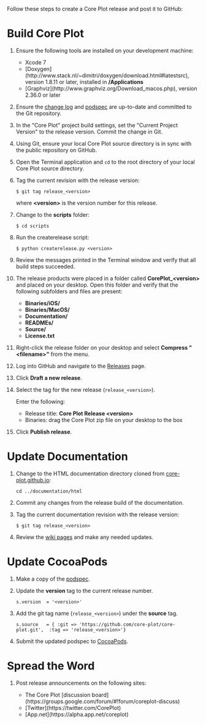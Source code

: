 Follow these steps to create a Core Plot release and post it to GitHub:

# Build Core Plot

1. Ensure the following tools are installed on your development machine:

    <ul>
        <li>Xcode 7</li>
        <li>[Doxygen](http://www.stack.nl/~dimitri/doxygen/download.html#latestsrc), version 1.8.11 or later, installed in <strong>/Applications</strong></li>
        <li>[Graphviz](http://www.graphviz.org/Download_macos.php), version 2.36.0 or later</li>
    </ul>

2. Ensure the [change log](https://github.com/core-plot/core-plot/blob/master/documentation/changelog.markdown) and [podspec](https://github.com/core-plot/core-plot/blob/master/CorePlot.podspec) are up-to-date and committed to the Git repository.

3. In the "Core Plot" project build settings, set the "Current Project Version" to the release version. Commit the change in Git.

4. Using Git, ensure your local Core Plot source directory is in sync with the public repository on GitHub.

5. Open the Terminal application and `cd` to the root directory of your local Core Plot source directory.

6. Tag the current revision with the release version:

    `$ git tag release_<version>`
    
    where **&lt;version&gt;** is the version number for this release.

7. Change to the **scripts** folder:

    `$ cd scripts`

8. Run the createrelease script:

    `$ python createrelease.py <version>`

9. Review the messages printed in the Terminal window and verify that all build steps succeeded.

10. The release products were placed in a folder called **CorePlot_&lt;version&gt;** and placed on your desktop. Open this folder and verify that the following subfolders and files are present:

    <ul>
        <li><strong>Binaries/iOS/</strong></li>
        <li><strong>Binaries/MacOS/</strong></li>
        <li><strong>Documentation/</strong></li>
        <li><strong>READMEs/</strong></li>
        <li><strong>Source/</strong></li>
        <li><strong>License.txt</strong></li>
    </ul>

11. Right-click the release folder on your desktop and select **Compress "&lt;filename&gt;"** from the menu.

12. Log into GitHub and navigate to the [Releases](https://github.com/core-plot/core-plot/releases) page.

13. Click **Draft a new release**.

14. Select the tag for the new release (`release_<version>`).

    Enter the following:

    <ul>
        <li>Release title: <strong>Core Plot Release &lt;version&gt;</strong></li>
        <li>Binaries: drag the Core Plot zip file on your desktop to the box</li>
    </ul>
    
15. Click **Publish release**.

# Update Documentation

1. Change to the HTML documentation directory cloned from [core-plot.github.io](https://github.com/core-plot/core-plot.github.io):

    `cd ../documentation/html`

2. Commit any changes from the release build of the documentation.

3. Tag the current documentation revision with the release version:

    `$ git tag release_<version>`
    
4. Review the [wiki pages](https://github.com/core-plot/core-plot/wiki) and make any needed updates.

# Update CocoaPods

1. Make a copy of the [podspec](https://github.com/core-plot/core-plot/blob/master/CorePlot.podspec).

2. Update the **version** tag to the current release number.

    `s.version  = '<version>'`

3. Add the git tag name (`release_<version>`) under the **source** tag.

    `s.source   = { :git => 'https://github.com/core-plot/core-plot.git', 
                    :tag => 'release_<version>'}`

4. Submit the updated podspec to [CocoaPods](https://github.com/CocoaPods/CocoaPods).

# Spread the Word

1. Post release announcements on the following sites:

    <ul>
        <li>The Core Plot [discussion board](https://groups.google.com/forum/#!forum/coreplot-discuss)</li>
        <li>[Twitter](https://twitter.com/CorePlot)</li>
        <li>[App.net](https://alpha.app.net/coreplot)</li>
    </ul>
